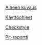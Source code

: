 [Aiheen kuvaus](dokumentaatio/aiheenKuvausJaRakenne.md)

[Käyttöohjeet](dokumentaatio/kayttoohjeet.md)

[Checkstyle](https://htmlpreview.github.io/?https://github.com/KeremAtak/Labraharava/blob/master/dokumentaatio/checkstyle/checkstyle.html)

[Pit-raportti](https://htmlpreview.github.io/?https://github.com/KeremAtak/Labraharava/blob/master/dokumentaatio/pit/index.html)

